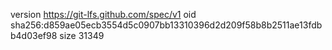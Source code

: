 version https://git-lfs.github.com/spec/v1
oid sha256:d859ae05ecb3554d5c0907bb13310396d2d209f58b8b2511ae13fdbb4d03ef98
size 31349
